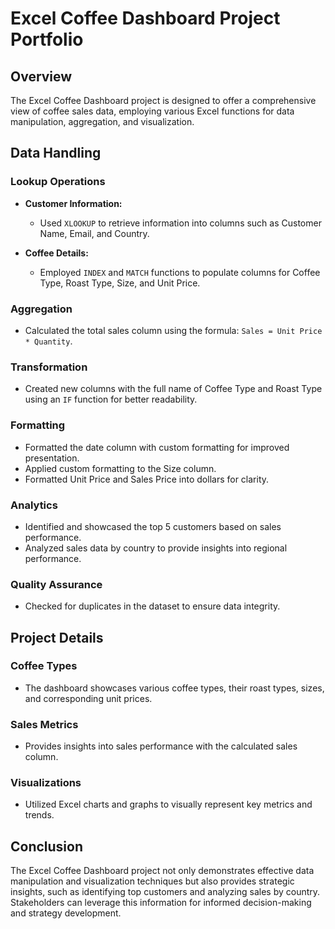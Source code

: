# Excel Coffee Dashboard Project Portfolio

## Overview

The Excel Coffee Dashboard project is designed to offer a comprehensive view of coffee sales data, employing various Excel functions for data manipulation, aggregation, and visualization.

## Data Handling

### Lookup Operations

- **Customer Information:**
  - Used `XLOOKUP` to retrieve information into columns such as Customer Name, Email, and Country.

- **Coffee Details:**
  - Employed `INDEX` and `MATCH` functions to populate columns for Coffee Type, Roast Type, Size, and Unit Price.

### Aggregation

- Calculated the total sales column using the formula: `Sales = Unit Price * Quantity`.

### Transformation

- Created new columns with the full name of Coffee Type and Roast Type using an `IF` function for better readability.

### Formatting

- Formatted the date column with custom formatting for improved presentation.
- Applied custom formatting to the Size column.
- Formatted Unit Price and Sales Price into dollars for clarity.

### Analytics

- Identified and showcased the top 5 customers based on sales performance.
- Analyzed sales data by country to provide insights into regional performance.

### Quality Assurance

- Checked for duplicates in the dataset to ensure data integrity.

## Project Details

### Coffee Types

- The dashboard showcases various coffee types, their roast types, sizes, and corresponding unit prices.

### Sales Metrics

- Provides insights into sales performance with the calculated sales column.

### Visualizations

- Utilized Excel charts and graphs to visually represent key metrics and trends.

## Conclusion

The Excel Coffee Dashboard project not only demonstrates effective data manipulation and visualization techniques but also provides strategic insights, such as identifying top customers and analyzing sales by country. Stakeholders can leverage this information for informed decision-making and strategy development.
